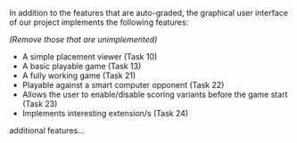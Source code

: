 In addition to the features that are auto-graded, the graphical user interface
of our project implements the following features:

*(Remove those that are unimplemented)*

 - A simple placement viewer (Task 10)
 - A basic playable game  (Task 13)
 - A fully working game (Task 21)
 - Playable against a smart computer opponent (Task 22)
 - Allows the user to enable/disable scoring variants before the game start (Task 23)
 - Implements interesting extension/s (Task 24)

additional features...
